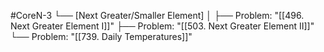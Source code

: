 #CoreN-3
└── [Next Greater/Smaller Element]
    │
    ├── Problem: "[[496. Next Greater Element I]]"
    ├── Problem: "[[503. Next Greater Element II]]"
    └── Problem: "[[739. Daily Temperatures]]"
